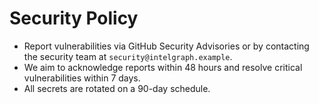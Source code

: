 # Security Policy

- Report vulnerabilities via GitHub Security Advisories or by contacting the security team at `security@intelgraph.example`.
- We aim to acknowledge reports within 48 hours and resolve critical vulnerabilities within 7 days.
- All secrets are rotated on a 90-day schedule.

